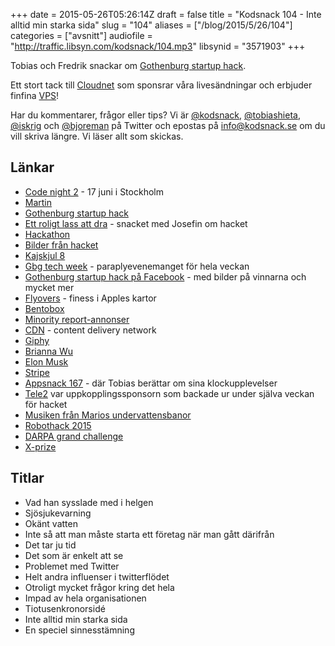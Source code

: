 +++
date = 2015-05-26T05:26:14Z
draft = false
title = "Kodsnack 104 - Inte alltid min starka sida"
slug = "104"
aliases = ["/blog/2015/5/26/104"]
categories = ["avsnitt"]
audiofile = "http://traffic.libsyn.com/kodsnack/104.mp3"
libsynid = "3571903"
+++

Tobias och Fredrik snackar om [Gothenburg startup hack](http://www.gbgstartuphack.com).

Ett stort tack till [Cloudnet](http://www.cloudnet.se) som sponsrar våra livesändningar och erbjuder finfina  [VPS](http://en.wikipedia.org/wiki/Virtual_private_server)!

Har du kommentarer, frågor eller tips? Vi är [@kodsnack](https://www.twitter.com/kodsnack), [@tobiashieta](https://www.twitter.com/tobiashieta), [@iskrig](https://www.twitter.com/iskrig) och [@bjoreman](https://www.twitter.com/bjoreman) på Twitter och epostas på [info@kodsnack.se](mailto:info@kodsnack.se) om du vill skriva längre. Vi läser allt som skickas.

## Länkar ##
* [Code night 2](http://event.computersweden.se/codenight2/) - 17 juni i Stockholm
* [Martin](https://twitter.com/grapefrukt/)
* [Gothenburg startup hack](http://www.gbgstartuphack.com)
* [Ett roligt lass att dra](http://kodsnack.se/98/) - snacket med Josefin om hacket
* [Hackathon](http://en.wikipedia.org/wiki/Hackathon)
* [Bilder från hacket](https://www.facebook.com/media/set/?set=a.1666604143568509.1073741835.1441537762741816&type=1)
* [Kajskjul 8](http://www.kajskjul8.se/OmKajskjul8)
* [Gbg tech week](http://gbgtechweek.com/) - paraplyevenemanget för hela veckan
* [Gothenburg startup hack på Facebook](https://www.facebook.com/gbgstartuphack?fref=ts) - med bilder på vinnarna och mycket mer
* [Flyovers](http://flyovercities.com/) - finess i Apples kartor
* [Bentobox](http://en.wikipedia.org/wiki/Bento)
* [Minority report-annonser](https://www.youtube.com/watch?v=7bXJ_obaiYQ)
* [CDN](http://en.wikipedia.org/wiki/Content_delivery_network) - content delivery network
* [Giphy](http://en.wikipedia.org/wiki/Giphy)
* [Brianna Wu](https://www.twitter.com/spacekatgal)
* [Elon Musk](http://en.wikipedia.org/wiki/Elon_Musk)
* [Stripe](http://en.wikipedia.org/wiki/Stripe_%28company%29)
* [Appsnack 167](http://appsnack.se/avsnitt/167-drygt-ett-tweet-lngt) - där Tobias berättar om sina klockupplevelser
* [Tele2](http://en.wikipedia.org/wiki/Tele2) var uppkopplingssponsorn som backade ur under själva veckan för hacket
* [Musiken från Marios undervattensbanor](https://www.youtube.com/watch?v=zhZdVeBe_m8)
* [Robothack 2015](http://robothack.se/)
* [DARPA grand challenge](http://en.wikipedia.org/wiki/DARPA_Grand_Challenge)
* [X-prize](http://en.wikipedia.org/wiki/X_Prize_Foundation)

## Titlar ##
* Vad han sysslade med i helgen
* Sjösjukevarning
* Okänt vatten
* Inte så att man måste starta ett företag när man gått därifrån
* Det tar ju tid
* Det som är enkelt att se
* Problemet med Twitter
* Helt andra influenser i twitterflödet
* Otroligt mycket frågor kring det hela
* Impad av hela organisationen
* Tiotusenkronorsidé
* Inte alltid min starka sida
* En speciel sinnesstämning